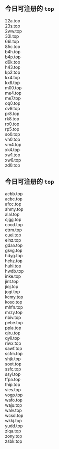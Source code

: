 
## 今日可注册的 `top`
>
22a.top   
23s.top   
2ww.top   
33l.top   
66l.top   
85c.top   
b4h.top   
b4p.top   
d6k.top   
h43.top   
kp2.top   
kx4.top   
kx6.top   
m00.top   
me4.top   
me7.top   
oq0.top   
ov9.top   
pr8.top   
rk8.top   
ro0.top   
rp5.top   
so0.top   
vh0.top   
vm4.top   
xk4.top   
xw1.top   
xw6.top   
zd0.top   


## 今日可注册的 `top`
>
acbb.top   
acbc.top   
afcc.top   
ahmy.top   
alal.top   
cjgg.top   
cood.top   
ctrm.top   
cuei.top   
elnz.top   
gdaa.top   
gsvg.top   
hdyg.top   
hehz.top   
huhi.top   
hwdb.top   
inke.top   
jint.top   
jioj.top   
jogi.top   
kcmy.top   
koso.top   
mhfn.top   
mrzy.top   
nbiv.top   
pebe.top   
ppla.top   
qiru.top   
qyli.top   
riwx.top   
sawf.top   
scfm.top   
shjk.top   
soot.top   
ssfc.top   
ssyl.top   
tfpa.top   
thip.top   
vies.top   
vogp.top   
wafo.top   
waju.top   
walv.top   
wcsd.top   
wkkj.top   
yudd.top   
zlqa.top   
zony.top   
zsbk.top   

